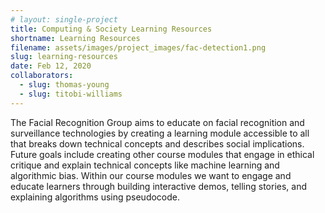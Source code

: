 ```yaml
---
# layout: single-project
title: Computing & Society Learning Resources
shortname: Learning Resources
filename: assets/images/project_images/fac-detection1.png
slug: learning-resources
date: Feb 12, 2020
collaborators:
  - slug: thomas-young
  - slug: titobi-williams
---
```

The Facial Recognition Group aims to educate on facial recognition and surveillance technologies by creating a learning module accessible to all that breaks down technical concepts and describes social implications. Future goals include creating other course modules that engage in ethical critique and explain technical concepts like machine learning and algorithmic bias. Within our course modules we want to engage and educate learners through building interactive demos, telling stories, and explaining algorithms using pseudocode.
